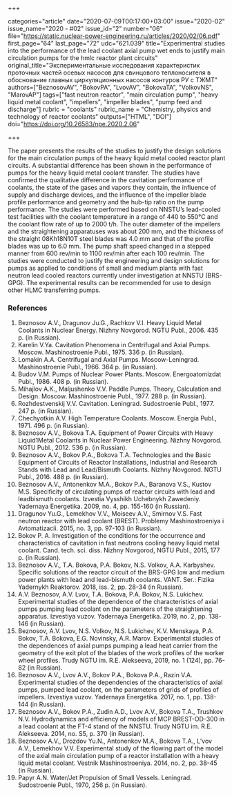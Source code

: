 +++

categories="article"
date="2020-07-09T00:17:00+03:00"
issue="2020-02"
issue_name="2020 - #02"
issue_id="2"
number="06"
file="https://static.nuclear-power-engineering.ru/articles/2020/02/06.pdf"
first_page="64"
last_page="72"
udc="621.039"
title="Experimentral studies into the performance of the lead coolant axial pump wet ends to justify main circulation pumps for the hmlc reactor plant circuits"
original_title="Экспериментальные исследования характеристик проточных частей осевых насосов для свинцового теплоносителя в обоснование главных циркуляционных насосов контуров РУ с ТЖМТ"
authors=["BeznosovAV", "BokovPA", "LvovAV", "BokovaTA", "VolkovNS", "MarovAP"]
tags=["fast neutron reactor", "main circulation pump", "heavy liquid metal coolant", "impellers", "impeller blades", "pump feed and discharge"]
rubric = "coolants"
rubric_name = "Chemistry, physics and technology of reactor coolants"
outputs=["HTML", "DOI"]
doi="https://doi.org/10.26583/npe.2020.2.06"

+++

The paper presents the results of the studies to justify the design solutions for the main circulation pumps of the heavy liquid metal cooled reactor plant circuits. A substantial difference has been shown in the performance of pumps for the heavy liquid metal coolant transfer. The studies have confirmed the qualitative difference in the cavitation performance of coolants, the state of the gases and vapors they contain, the influence of supply and discharge devices, and the influence of the impeller blade profile performance and geometry and the hub-tip ratio on the pump performance. The studies were performed based on NNSTU’s lead-cooled test facilities with the coolant temperature in a range of 440 to 550°C and the coolant flow rate of up to 2000 t/h. The outer diameter of the impellers and the straightening apparatuses was about 200 mm, and the thickness of the straight 08Kh18N10T steel blades was 4.0 mm and that of the profile blades was up to 6.0 mm. The pump shaft speed changed in a stepped manner from 600 rev/min to 1100 rev/min after each 100 rev/min. 
The studies were conducted to justify the engineering and design solutions for pumps as applied to conditions of small and medium plants with fast neutron lead cooled reactors currently under investigation at NNSTU (BRS-GPG). The experimental results can be recommended for use to design other HLMC transferring pumps. 

### References

1. Beznosov A.V., Dragunov Ju.G., Rachkov V.I. Heavy Liquid Metal Coolants in Nuclear Energy. Nizhny Novgorod. NGTU Publ., 2006. 435 p. (in Russian). 
2. Karelin V.Ya. Cavitation Phenomena in Centrifugal and Axial Pumps. Moscow. Mashinostroenie Publ., 1975. 336 p. (in Russian).
3. Lomakin A.A. Centrifugal and Axial Pumps. Moscow-Leningrad. Mashinostroenie Publ., 1966. 364 p. (in Russian). 
4. Budov V.M. Pumps of Nuclear Power Plants. Moscow. Energoatomizdat Publ., 1986. 408 p. (in Russian). 
5. Mihajlov A.K., Maljushenko V.V. Paddle Pumps. Theory, Calculation and Design. Moscow. Mashinostroenie Publ., 1977. 288 p. (in Russian). 
6. Rozhdestvenskij V.V. Cavitation. Leningrad. Sudostroenie Publ., 1977. 247 p. (in Russian). 
7. Chechyotkin A.V. High Temperature Coolants. Moscow. Energia Publ., 1971. 496 p. (in Russian). 
8. Beznosov A.V., Bokova T.A. Equipment of Power Circuits with Heavy Liquid1Metal Coolants in Nuclear Power Engineering. Nizhny Novgorod. NGTU Publ., 2012. 536 p. (in Russian). 
9. Beznosov A.V., Bokov P.A., Bokova T.A. Technologies and the Basic Equipment of Circuits of Reactor Installations, Industrial and Research Stands with Lead and Lead/Bismuth Coolants. Nizhny Novgorod. NGTU Publ., 2016. 488 p. (in Russian). 
10. Beznosov A.V., Antonenkov M.A., Bokov P.A., Baranova V.S., Kustov M.S. Specificity of circulating pumps of reactor circuits with lead and leadbismuth coolants. Izvestia Vysshikh Uchebnykh Zawedeniy. Yadernaya Energetika. 2009, no. 4, pp. 155-160 (in Russian). 
11. Dragunov Yu.G., Lemekhov V.V., Moiseev A.V., Smirnov V.S. Fast neutron reactor with lead coolant (BREST). Problemy Mashinostroeniya i Avtomatizacii. 2015, no. 3, pp. 97-103 (in Russian). 
12. Bokov P. A. Investigation of the conditions for the occurrence and characteristics of cavitation in fast neutrons cooling heavy liquid metal coolant. Cand. tech. sci. diss. Nizhny Novgorod, NGTU Publ., 2015, 177 p. (in Russian). 
13. Beznosov A.V., T.A. Bokova, P.A. Bokov, N.S. Volkov, A.A. Karbyshev. Specific solutions of the reactor circuit of the BRS-GPG low and medium power plants with lead and lead-bismuth coolants. VANT. Ser.: Fizika Yadernykh Reaktorov. 2018, iss. 2, pp. 28-34 (in Russian). 
14. A.V. Beznosov, A.V. Lvov, T.A. Bokova, P.A. Bokov, N.S. Lukichev. Experimental studies of the dependence of the characteristics of axial pumps pumping lead coolant on the parameters of the straightening apparatus. Izvestiya vuzov. Yadernaya Energetika. 2019, no. 2, pp. 138- 146 (in Russian). 
15. Beznosov, A.V. Lvov, N.S. Volkov, N.S. Lukichev, K.V. Menskaya, P.A. Bokov, T.A. Bokova, E.G. Novinsky, A.R. Marov. Experimental studies of the dependences of axial pumps pumping a lead heat carrier from the geometry of the exit plot of the blades of the work profiles of the worker wheel profiles. Trudy NGTU im. R.E. Alekseeva, 2019, no. 1 (124), pp. 76-82 (in Russian). 
16. Beznosov A.V., Lvov A.V., Bokov P.A., Bokova P.A., Razin V.A. Experimental studies of the dependencies of the characteristics of axial pumps, pumped lead coolant, on the parameters of grids of profiles of impellers. Izvestiya vuzov. Yadernaya Energetika. 2017, no. 1, pp. 138- 144 (in Russian). 
17. Beznosov A.V., Bokov P.A., Zudin A.D., Lvov A.V., Bokova T.A., Trushkov N.V. Hydrodynamics and efficiency of models of MCP BREST-OD-300 in a lead coolant at the FT-4 stand of the NNSTU. Trudy NGTU im. R.E. Alekseeva. 2014, no. S5, p. 370 (in Russian). 
18. Beznosov A.V., Drozdov Yu.N., Antonenkov M.A., Bokova T.A., L’vov A.V., Lemekhov V.V. Experimental study of the flowing part of the model of the axial main circulation pump of a reactor installation with a heavy liquid metal coolant. Vestnik Mashinostroeniya. 2014, no. 2, pp. 38-45 (in Russian). 
19. Papyr A.N. Water/Jet Propulsion of Small Vessels. Leningrad. Sudostroenie Publ., 1970, 256 p. (in Russian). 